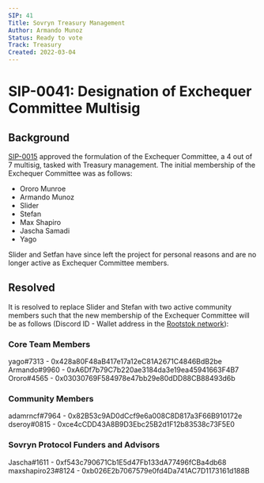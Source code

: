 ```yaml
---
SIP: 41
Title: Sovryn Treasury Management
Author: Armando Munoz
Status: Ready to vote
Track: Treasury
Created: 2022-03-04
---
```


# SIP-0041: Designation of Exchequer Committee Multisig

## Background

[SIP-0015](https://bitocracy.sovryn.app/governorAdmin/2) approved the formulation of the Exchequer Committee, a 4 out of 7 multisig, tasked with Treasury management. The initial membership of the Exchequer Committee was as follows:  
- Ororo Munroe
- Armando Munoz
- Slider
- Stefan
- Max Shapiro
- Jascha Samadi
- Yago
  
Slider and Setfan have since left the project for personal reasons and are no longer active as Exchequer Committee members. 


## Resolved

It is resolved to replace Slider and Stefan with two active community members such that the new membership of the Exchequer Committee will be as follows (Discord ID - Wallet address in the [Rootstok network](https://explorer.rsk.co/)):  

### Core Team Members  

yago#7313 - 0x428a80F48aB417e17a12eC81A2671C4846BdB2be
Armando#9960 - 0xA6Df7b79C7b220ae3184da3e19ea45941663F4B7
Ororo#4565 - 0x03030769F584978e47bb29e80dDD88CB88493d6b

### Community Members

adamrncf#7964 - 0x82B53c9AD0dCcf9e6a008C8D817a3F66B910172e 
dseroy#0815 - 0xce4cCDD43A8B9D3Ebc25B2d1F12b83538c73F5E0

### Sovryn Protocol Funders and Advisors

Jascha#1611 - 0xf543c790671Cb1E5d47Fb133dA77496fCBa4db68
maxshapiro23#8124 - 0xb026E2b7067579e0fd4Da741AC7D1173161d188B
  